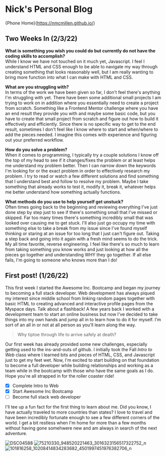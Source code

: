 # Nick's Personal Blog
{Phone Home}(https://nmcmillen.github.io/)

## Two Weeks In (2/3/22)

**What is something you wish you could do but currently do not have the coding skills to accomplish?**
<br>
While I know we have not touched on it much yet, Javascript. I feel I understand HTML and CSS enough to be able to navigate my way through creating something that looks reasonably well, but I am really wanting to bring more function into what I can make with HTML and CSS.

**What are you struggling with?**
<br>
In terms of the work we have been given so far, I don't feel there's anything I'm struggling with yet. There have been some additional small projects I am trying to work on in addition where you essentially need to create a project from scratch. Something like a Frontend Mentor challenge where you have an end result they provide you with and maybe some basic code, but you have to create that small project from scratch and figure out how to build it effectively and efficiently. Since there is no specific way to get to the end result, sometimes I don't feel like I know where to start and when/where to add the pieces needed. I imagine this comes with experience and figuring out your preferred workflow.

**How do you solve a problem?**
<br>
When it comes to programming, I typically try a couple solutions I know off the top of my head to see if it changes/fixes the problem or at least helps me understand my problem better. Then I can narrow down the keywords I'm looking for or the exact problem in order to effectively research my problem. I try to read or watch a few different solutions and find something that I understand best and follow to resolve my problem. Maybe I take something that already works to test it, modify it, break it, whatever helps me better understand how something actually functions.

**What methods do you use to help yourself get unstuck?**
<br>
Often times going back to the beginning and reviewing everything I've just done step by step just to see if there's something small that I've missed or skipped. Far too many times there's something incredibly small that was looked over causing me to get stuck. I'll also just go occupy my time with something else to take a break from my issue since I've found myself thinking or staring at an issue for too long that I just can't figure out. Taking a step back and going into it again with a fresh mind seems to do the trick. My all time favorite, reverse engineering. I feel like there's so much to learn from taking something you know works and just looking at how all the pieces go together and understanding WHY they go together. If all else fails, I'm going to someone who knows more than I do!

## First post! (1/26/22)
This first week I started the Awesome Inc. Bootcamp and began my journey to becoming a full stack developer. Web development has always piqued my interest since middle school from  linking random pages together with basic HTML to creating advanced and interactive profile pages from the Myspace days. Talk about a flashback! A few years back I worked with a development team to start an online business but now I've decided to take things into my own hands and jump all in to learn how to do it for myself. I'm sort of an all in or not at all person as you'll learn along the way.

>Why tiptoe through life to arrive safely at death?

Our first week has already provided some new challenges, especially getting used to the ins-and-outs of github. I initially took the Fall *Intro to Web* class where I learned bits and pieces of HTML, CSS, and Javascript just to get my feet wet. Now, I'm excited to start building on that foundation to become a full developer while building relationships and working as a team while in the bootcamp with those who have the same goals as I do. Hope you're all strapped in for the roller coaster ride!

- [x] Complete Intro to Web
- [x] Start Awesome Inc Bootcamp
- [ ] Become full stack web developer

I'll tee up a fun fact for the first thing to learn about me. Did you know, I have actually traveled to more countries than states? I love to travel and have been incredibly fortunate enough to see a few different corners of the world. I get a bit restless when I'm home for more than a few months without having gone somehwere new and am always in search of the next adventure.

![DSC04588](https://user-images.githubusercontent.com/91640914/151488429-e4553d21-3d6f-4991-9585-a013332a87cc.JPG)
![75210330_948520221463_3016323156517322752_n](https://user-images.githubusercontent.com/91640914/151491170-c35f6705-9680-48b3-865c-36fa237420c0.jpg)
![101816258_10208414834283682_4501997451976382706_n](https://user-images.githubusercontent.com/91640914/151491597-33917e9d-72a1-4c36-b051-0a8d265159eb.jpg)
